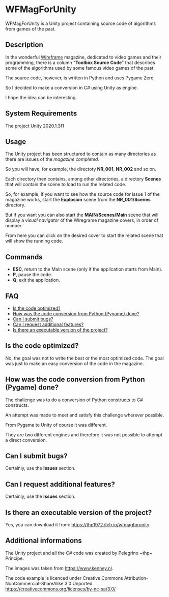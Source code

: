 # WFMagForUnity

WFMagForUnity is a Unity project containing source code of algorithms from games of the past.

## Description

In the wonderful [Wireframe](https://wireframe.raspberrypi.org/) magazine, dedicated to video games and their programming,
there is a column "**Toolbox Source Code**" that describes some of the algorithms used by some famous video games of the past.

The source code, however, is written in Python and uses Pygame Zero. 

So I decided to make a conversion in C# using Unity as engine. 

I hope the idea can be interesting. 

## System Requirements

The project  Unity 2020.1.3f1

## Usage

The Unity project has been structured to contain as many directories as there are issues of the *magazine completed*. 

So you will have, for example, the directoty **NR_001**, **NR_002** and so on. 

Each directory then contains, among other directories, a directory **Scenes** that will contain the scene to load to run the related code.  

So, for example, if you want to see how the source code for issue 1 of the magazine works, start the **Explosion** scene from the **NR_001/Scenes** directory.

But if you want you can also start the **MAIN/Scenes/Main** scene that will display a *visual navigator* of the Wiregrame magazine covers, in order of number.

From here you can click on the desired cover to start the related scene that will show the running code.

## Commands

- **ESC**, return to the Main scene (only if the application starts from Main).
- **P**, pause the code.
- **Q**, exit the application.

## FAQ

- [Is the code optimized?](#Is-the-code-optimized) 
- [How was the code conversion from Python (Pygame) done?](#How-was-the-code-conversion-from-Python-(Pygame)-done)
- [Can I submit bugs?](#Can-I-submit-bugs)
- [Can I request additional features?](#Can-I-request-additional-features)
- [Is there an executable version of the project?](#Is-there-an-executable-version-of-the-project)

## Is the code optimized?

No, the goal was not to write the best or the most optimized code. The goal was just to make an easy conversion of the code in the magazine.

## How was the code conversion from Python (Pygame) done? 

The challenge was to do a conversion of Python constructs to C# constructs. 

An attempt was made to meet and satisfy this challenge wherever possible.  

From Pygame to Unity of course it was different. 

They are two different engines and therefore it was not possible to attempt a direct conversion. 

## Can I submit bugs?

Certainly, use the **Issues** section. 

## Can I request additional features?

Certainly, use the **Issues** section. 

## Is there an executable version of the project?

Yes, you can download it from: https://thp1972.itch.io/wfmagforunity

## Additional informations

The Unity project and all the C# code was created by Pelegrino \~thp\~ Principe.

The images was taken from https://www.kenney.nl.

The code example is licenced under Creative Commons Attribution-NonCommercial-ShareAlike 3.0 Unported.
https://creativecommons.org/licenses/by-nc-sa/3.0/
